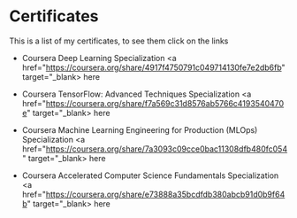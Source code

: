 # Certificates

This is a list of my certificates, to see them click on the links

- Coursera Deep Learning Specialization <a href="https://coursera.org/share/4917f4750791c049714130fe7e2db6fb" target="_blank> here </a>

- Coursera TensorFlow: Advanced Techniques Specialization <a href="https://coursera.org/share/f7a569c31d8576ab5766c4193540470e" target="_blank> here </a>

- Coursera Machine Learning Engineering for Production (MLOps) Specialization <a href="https://coursera.org/share/7a3093c09cce0bac11308dfb480fc054" target="_blank> here </a>

- Coursera Accelerated Computer Science Fundamentals Specialization <a href="https://coursera.org/share/e73888a35bcdfdb380abcb91d0b9f64b" target="_blank> here </a>

